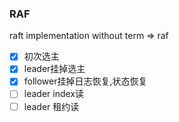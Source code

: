 ### RAF

raft implementation without term => raf 

- [x] 初次选主
- [x] leader挂掉选主
- [x] follower挂掉日志恢复,状态恢复
- [ ] leader index读
- [ ] leader 租约读